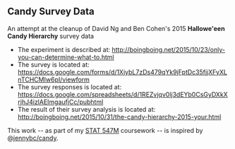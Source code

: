 ## Candy Survey Data

An attempt at the cleanup of David Ng and Ben Cohen's 2015 **Hallowe'een Candy Hierarchy** survey data

- The experiment is described at: http://boingboing.net/2015/10/23/only-you-can-determine-what-to.html
- The survey is located at: https://docs.google.com/forms/d/1XjybL7zDs479qYk9jFptDc35fjjXFyXLnTCHCMIw6pI/viewform
- The survey responses is located at: https://docs.google.com/spreadsheets/d/1REZvjqv0lj3dEYb0CsGyDXkXrjhJ4izlAEImgaufjCc/pubhtml
- The result of their survey analysis is located at: http://boingboing.net/2015/10/31/the-candy-hierarchy-2015-your.html

This work -- as part of my [STAT 547M](http://stat545-ubc.github.io) coursework -- is inspired by @[jennybc/candy](https://github.com/jennybc/candy).
